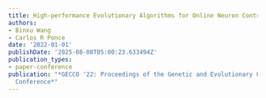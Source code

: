 ```yaml
---
title: High-performance Evolutionary Algorithms for Online Neuron Control
authors:
- Binxu Wang
- Carlos R Ponce
date: '2022-01-01'
publishDate: '2025-08-08T05:00:23.633494Z'
publication_types:
- paper-conference
publication: "*GECCO '22: Proceedings of the Genetic and Evolutionary Computation
  Conference*"
---
```

